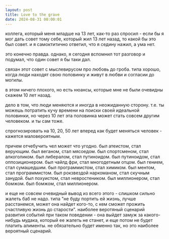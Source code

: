 ```yaml
---
layout: post
title: Love to the grave
date: 2024-08-31 00:00:01
---
```


коллега, который меня младше на 13 лет, как-то раз спросил - если бы я мог дать
совет тому себе, который жил 13 лет назад, то какой бы это был совет. и я
самоктитично ответил, что я седину нажил, а ума нет. 

это конечно правда. однако, я сегодня вспомнил тот разговор и подумал, что один
совет я бы таки дал.

связан этот совет с мыслевирусом про любовь до гроба. типа хорошо, когда люди
находят свою половинку и живут в любви и согласии до могилы. 

в этом ничего плохого, но есть нюансы, которые мне не были очевидны скажем 10
лет назад.

дело в том, что люди меняются и иногда в неожиданную сторону. т.е. ты можешь
потратить кучу времени на поиски своей идеальной половинки, но через 10 лет эта
половинка может стать совсем другим человеком. и ты сам тоже.

спрогнозировать на 10, 20, 50 лет вперед как будет меняться человек - кажется
маловероятным.

причем отчебучить чел может что угодно. был атеистом, стал верующим. был
веганом, стал мясоедом. был спортсменом, стал алкоголиком. был либералом, стал
путиноидом. был путиноидом, стал оппозиционером. был чайлд фри, стал многодетным
отцом. был гением, стал сумашедшим. был программистом, стал химиком. был ментом,
стал программистом.  был рокзвездой наркоманом, стал скучным занудой. был
похуистом, стал невростеником. был миллионером, стал бомжом. был бомжом, стал
миллионером.

и еще не совсем очевидный вывод из всего этого - слишком сильно жалеть баб не
надо. типа "не буду портить ей жизнь, лучше расстанемся, может она найдет
кого-то, с кем сможет прожить счастливую жизнь до старости". наиболее веротяный
сценарий развития событий при таком поведении - она выйдет замуж за
какого-нибудь мудака, который ее жалеть не станет, и еще потом не будет платить
алименты. не обязательно будет именно так, но это наиболее вероятный сценарий.
